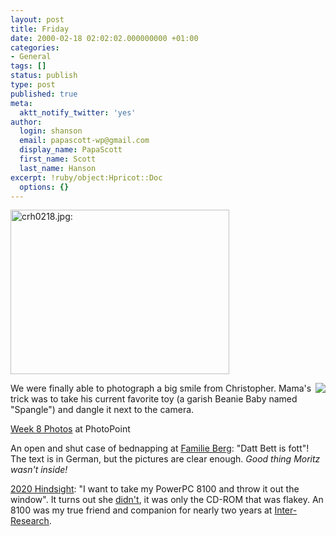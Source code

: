 ```yaml
---
layout: post
title: Friday
date: 2000-02-18 02:02:02.000000000 +01:00
categories:
- General
tags: []
status: publish
type: post
published: true
meta:
  aktt_notify_twitter: 'yes'
author:
  login: shanson
  email: papascott-wp@gmail.com
  display_name: PapaScott
  first_name: Scott
  last_name: Hanson
excerpt: !ruby/object:Hpricot::Doc
  options: {}
---
```

<p><img src="http://www.papascott.de/wordpress/wp-content/uploads/2000/02/crh0218.jpg" height="263" width="350" border="0" alt="crh0218.jpg: " /></p>
<p><img src="http://shanson.editthispage.com/picture$156" align="right" />We were finally able to photograph a big smile from Christopher. Mama's trick was to take his current favorite toy (a garish Beanie Baby named "Spangle") and dangle it next to the camera.</p>
<p><a href="http://albums.photopoint.com/j/AlbumIndex?u=185392&a=1898060">Week 8 Photos</a> at PhotoPoint </p>
<p>An open and shut case of bednapping at <a href="http://familieberg.editthispage.com/2000/02/15">Familie Berg</a>: "Datt Bett is fott"! The text is in German, but the pictures are clear enough. <i>Good thing Moritz wasn't inside!</i></p>
<p><a href="http://2020hindsight.editthispage.com/discuss/msgReader$253">2020 Hindsight</a>: "I want to take my PowerPC 8100 and throw it out the window". It turns out she <a href="http://2020hindsight.editthispage.com/2000/02/17">didn't</a>, it was only the CD-ROM that was flakey. An 8100 was my true friend and companion for nearly two years at <a href="http://www.int-res.com">Inter-Research</a>.</p>
